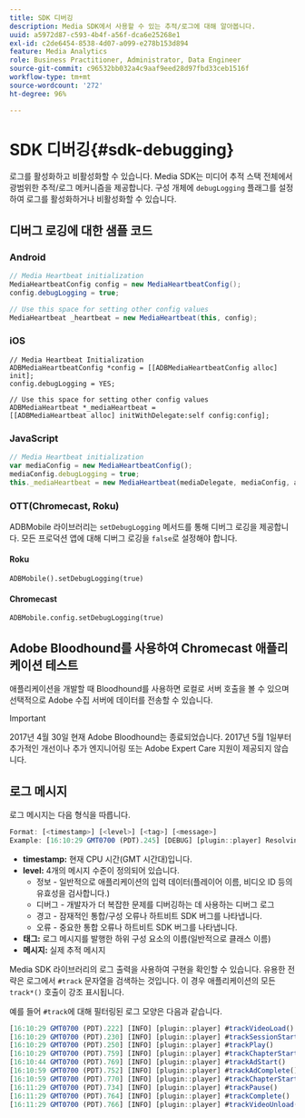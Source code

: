 ```yaml
---
title: SDK 디버깅
description: Media SDK에서 사용할 수 있는 추적/로그에 대해 알아봅니다.
uuid: a5972d87-c593-4b4f-a56f-dca6e25268e1
exl-id: c2de6454-8538-4d07-a099-e278b153d894
feature: Media Analytics
role: Business Practitioner, Administrator, Data Engineer
source-git-commit: c96532bb032a4c9aaf9eed28d97fbd33ceb1516f
workflow-type: tm+mt
source-wordcount: '272'
ht-degree: 96%

---
```


# SDK 디버깅{#sdk-debugging}

로그를 활성화하고 비활성화할 수 있습니다. Media SDK는 미디어 추적 스택 전체에서 광범위한 추적/로그 메커니즘을 제공합니다. 구성 개체에 `debugLogging` 플래그를 설정하여 로그를 활성화하거나 비활성화할 수 있습니다.

## 디버그 로깅에 대한 샘플 코드

### Android

```java
// Media Heartbeat initialization 
MediaHeartbeatConfig config = new MediaHeartbeatConfig(); 
config.debugLogging = true; 

// Use this space for setting other config values 
MediaHeartbeat _heartbeat = new MediaHeartbeat(this, config); 
```

### iOS

```
// Media Heartbeat Initialization 
ADBMediaHeartbeatConfig *config = [[ADBMediaHeartbeatConfig alloc] init]; 
config.debugLogging = YES; 

// Use this space for setting other config values 
ADBMediaHeartbeat *_mediaHeartbeat =  
[[ADBMediaHeartbeat alloc] initWithDelegate:self config:config]; 
```

### JavaScript

```js
// Media Heartbeat initialization 
var mediaConfig = new MediaHeartbeatConfig(); 
mediaConfig.debugLogging = true; 
this._mediaHeartbeat = new MediaHeartbeat(mediaDelegate, mediaConfig, appMeasurement); 
```

### OTT(Chromecast, Roku)

ADBMobile 라이브러리는 `setDebugLogging` 메서드를 통해 디버그 로깅을 제공합니다. 모든 프로덕션 앱에 대해 디버그 로깅을 `false`로 설정해야 합니다.

#### Roku

```
ADBMobile().setDebugLogging(true)
```

#### Chromecast

```
ADBMobile.config.setDebugLogging(true)
```

## Adobe Bloodhound를 사용하여 Chromecast 애플리케이션 테스트

애플리케이션을 개발할 때 Bloodhound를 사용하면 로컬로 서버 호출을 볼 수 있으며 선택적으로 Adobe 수집 서버에 데이터를 전송할 수 있습니다.

<!--
For more information about Bloodhound, see the following guides:

* [Bloodhound 3.x for Mac](https://www.google.com/url?sa=t&rct=j&q=&esrc=s&source=web&cd=2&cad=rja&uact=8&ved=2ahUKEwiimfSUypDpAhVZHzQIHS6WDQIQFjABegQIChAD&url=https%3A%2F%2Fmarketing.adobe.com%2Fresources%2Fhelp%2Fen_US%2Fmobile%2Fbloodhound%2F&usg=AOvVaw3t4s0gcvuWEpLIqBkhKdGH) 
* [Bloodhound 2.2 for Windows](https://www.google.com/url?sa=t&rct=j&q=&esrc=s&source=web&cd=3&cad=rja&uact=8&ved=0ahUKEwjil9aM87jRAhUExlQKHTYZCjoQFggoMAI&url=https%3A%2F%2Fmarketing.adobe.com%2Fresources%2Fhelp%2Fen_US%2Fmobile%2Fbloodhound_win_2x%2F&usg=AFQjCNEW-gZp1IdbifWFDgDNEaQcGlBobg&sig2=K0waTKxdMj_2kfNXdMI2yg)
-->

>[!IMPORTANT]
>
>2017년 4월 30일 현재 Adobe Bloodhound는 종료되었습니다. 2017년 5월 1일부터 추가적인 개선이나 추가 엔지니어링 또는 Adobe Expert Care 지원이 제공되지 않습니다.

## 로그 메시지

로그 메시지는 다음 형식을 따릅니다.

```js
Format: [<timestamp>] [<level>] [<tag>] [<message>] 
Example: [16:10:29 GMT­0700 (PDT).245] [DEBUG] [plugin::player] Resolving qos.startupTime: 0
```

* **timestamp:** 현재 CPU 시간(GMT 시간대)입니다.
* **level:** 4개의 메시지 수준이 정의되어 있습니다.
   * 정보 - 일반적으로 애플리케이션의 입력 데이터(플레이어 이름, 비디오 ID 등의 유효성을 검사합니다.)
   * 디버그 - 개발자가 더 복잡한 문제를 디버깅하는 데 사용하는 디버그 로그
   * 경고 - 잠재적인 통합/구성 오류나 하트비트 SDK 버그를 나타냅니다.
   * 오류 - 중요한 통합 오류나 하트비트 SDK 버그를 나타냅니다.
* **태그:** 로그 메시지를 발행한 하위 구성 요소의 이름(일반적으로 클래스 이름)
* **메시지:** 실제 추적 메시지

Media SDK 라이브러리의 로그 출력을 사용하여 구현을 확인할 수 있습니다. 유용한 전략은 로그에서 `#track` 문자열을 검색하는 것입니다. 이 경우 애플리케이션의 모든 `track*()` 호출이 강조 표시됩니다.

예를 들어 `#track`에 대해 필터링된 로그 모양은 다음과 같습니다.

```js
[16:10:29 GMT­0700 (PDT).222] [INFO] [plugin::player] #trackVideoLoad() 
[16:10:29 GMT­0700 (PDT).230] [INFO] [plugin::player] #trackSessionStart() 
[16:10:29 GMT­0700 (PDT).250] [INFO] [plugin::player] #trackPlay() 
[16:10:29 GMT­0700 (PDT).759] [INFO] [plugin::player] #trackChapterStart() 
[16:10:44 GMT­0700 (PDT).769] [INFO] [plugin::player] #trackAdStart() 
[16:10:59 GMT­0700 (PDT).752] [INFO] [plugin::player] #trackAdComplete() 
[16:10:59 GMT­0700 (PDT).770] [INFO] [plugin::player] #trackChapterStart() 
[16:11:29 GMT­0700 (PDT).734] [INFO] [plugin::player] #trackPause() 
[16:11:29 GMT­0700 (PDT).764] [INFO] [plugin::player] #trackComplete() 
[16:11:29 GMT­0700 (PDT).766] [INFO] [plugin::player] #trackVideoUnload()
```
